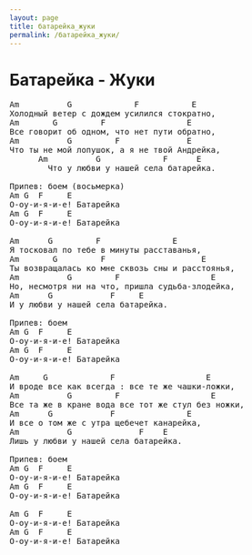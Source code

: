 ```yaml
---
layout: page
title: батарейка_жуки
permalink: /батарейка_жуки/
---
```

# Батарейка - Жуки

<pre>
Am          G             F           E
Холодный ветер с дождем усилился стократно,
Am       G         F                 E
Все говорит об одном, что нет пути обратно,
Am          G         F              E
Что ты не мой лопушок, а я не твой Андрейка,
      Am          G             F      E
        Что y любви y нашей села батарейка.

Припев: боем (восьмерка)
Am G  F     E
О-оу-и-я-и-е! Батарейка
Am G  F     E
О-оу-и-я-и-е! Батарейка

Am      G         F               E
Я тосковал по тебе в минуты расставанья,
Am       G         F                    E
Ты возвращалась ко мне сквозь сны и расстоянья,
Am          G         F                   E
Но, несмотря ни на что, пришла судьба-злодейка,
Am      G            F     E
И y любви y нашей села батарейка.

Припев: боем
Am G  F     E
О-оу-и-я-и-е! Батарейка
Am G  F     E
О-оу-и-я-и-е! Батарейка

Am     G             F                   E
И вроде все как всегда : все те же чашки-ложки,
Am          G         F                   E
Все та же в кране вода все тот же стул без ножки,
Am      G            F               E
И все о том же с утра щебечет канарейка,
Am          G              F    E
Лишь y любви y нашей села батарейка.

Припев: боем
Am G  F     E
О-оу-и-я-и-е! Батарейка
Am G  F     E
О-оу-и-я-и-е! Батарейка

Am G  F     E
О-оу-и-я-и-е! Батарейка
Am G  F     E
О-оу-и-я-и-е! Батарейка
</pre>
